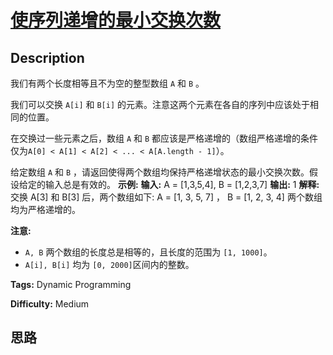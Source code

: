 # [使序列递增的最小交换次数][title]

## Description

我们有两个长度相等且不为空的整型数组 `A` 和 `B` 。

我们可以交换 `A[i]` 和 `B[i]` 的元素。注意这两个元素在各自的序列中应该处于相同的位置。

在交换过一些元素之后，数组 `A` 和 `B` 都应该是严格递增的（数组严格递增的条件仅为`A[0] < A[1] < A[2] < ... <
A[A.length - 1]`）。

给定数组 `A` 和 `B` ，请返回使得两个数组均保持严格递增状态的最小交换次数。假设给定的输入总是有效的。
            **示例:**    **输入:** A = [1,3,5,4], B = [1,2,3,7]    **输出:** 1    **解释:**    交换 A[3] 和 B[3] 后，两个数组如下:    A = [1, 3, 5, 7] ， B = [1, 2, 3, 4]    两个数组均为严格递增的。

**注意:**

  * `A, B` 两个数组的长度总是相等的，且长度的范围为 `[1, 1000]`。
  * `A[i], B[i]` 均为 `[0, 2000]`区间内的整数。


**Tags:** Dynamic Programming

**Difficulty:** Medium

## 思路

[title]: https://leetcode-cn.com/problems/minimum-swaps-to-make-sequences-increasing
